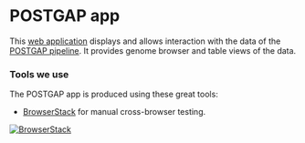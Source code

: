 # POSTGAP app
This [web application](https://genetics.opentargets.io/) displays and allows interaction with the data of the [POSTGAP pipeline](https://github.com/Ensembl/postgap). It provides genome browser and table views of the data.

### Tools we use
The POSTGAP app is produced using these great tools:
* [BrowserStack](https://www.browserstack.com/) for manual cross-browser testing.

[![BrowserStack](https://3fxtqy18kygf3on3bu39kh93-wpengine.netdna-ssl.com/wp-content/themes/browserstack/img/header-logo.svg)](https://www.browserstack.com/)